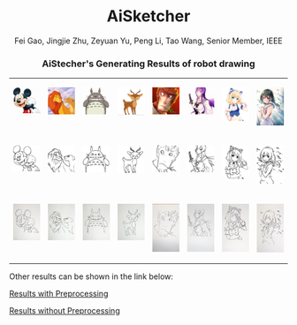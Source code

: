   <body>
    <h1 align="center">AiSketcher</h1>
      <p align="center">Fei Gao,&nbsp;Jingjie Zhu,&nbsp;Zeyuan Yu,&nbsp;Peng Li,&nbsp;Tao Wang,&nbsp;Senior Member,&nbsp;IEEE</p>
      <div class="demo">
          <h3 align="center">AiStecher's Generating Results of robot drawing</h3>
     <table style="table-layout: fixed;" align="center">
      <tr>
        <td halign="center" style="word-wrap: break-word;" valign="top">
          <p>
            <a href="images/ours_robot/41_yuan.jpg">
              <img src="images/ours_robot/41_yuan.jpg" style="width:128px">
            </a><br>
          </p>
        </td>
    <td halign="center" style="word-wrap: break-word;" valign="top">
      <p>
        <a href="images/ours_robot/42_yuan.jpg">
          <img src="images/ours_robot/42_yuan.jpg" style="width:128px">
        </a><br>
      </p>
    </td>
     <td halign="center" style="word-wrap: break-word;" valign="top">
      <p>
        <a href="images/ours_robot/43_yuan.jpeg">
          <img src="images/ours_robot/43_yuan.jpeg" style="width:128px">
        </a><br>
      </p>
    </td>
    <td halign="center" style="word-wrap: break-word;" valign="top">
      <p>
        <a href="images/ours_robot/44_yuan.jpg">
          <img src="images/ours_robot/44_yuan.jpg" style="width:128px">
        </a><br>
      </p>
    </td>
      <td halign="center" style="word-wrap: break-word;" valign="top">
      <p>
        <a href="images/ours_robot/47_yuan.jpg">
          <img src="images/ours_robot/47_yuan.jpg" style="width:128px">
        </a><br>
      </p>
    </td>
    <td halign="center" style="word-wrap: break-word;" valign="top">
      <p>
        <a href="images/ours_robot/46_yuan.jpg">
          <img src="images/ours_robot/46_yuan.jpg" style="width:128px">
        </a><br>
      </p>
    </td>
      <td halign="center" style="word-wrap: break-word;" valign="top">
      <p>
        <a href="images/ours_robot/45_yuan.jpg">
          <img src="images/ours_robot/45_yuan.jpg" style="width:128px">
        </a><br>
      </p>
    </td>
    <td halign="center" style="word-wrap: break-word;" valign="top">
      <p>
        <a href="images/ours_robot/48_yuan.jpg">
          <img src="images/ours_robot/48_yuan.jpg" style="width:128px">
        </a><br>
      </p>
    </td>
  </tr>
      <tr>
        <td halign="center" style="word-wrap: break-word;" valign="top">
          <p>
            <a href="images/ours_robot/41_generate.jpg">
              <img src="images/ours_robot/41_generate.jpg" style="width:128px">
            </a><br>
          </p>
        </td>
    <td halign="center" style="word-wrap: break-word;" valign="top">
      <p>
        <a href="images/ours_robot/42_generate.jpg">
          <img src="images/ours_robot/42_generate.jpg" style="width:128px">
        </a><br>
      </p>
    </td>
     <td halign="center" style="word-wrap: break-word;" valign="top">
      <p>
        <a href="images/ours_robot/43_generate.jpeg">
          <img src="images/ours_robot/43_generate.jpg" style="width:128px">
        </a><br>
      </p>
    </td>
    <td halign="center" style="word-wrap: break-word;" valign="top">
      <p>
        <a href="images/ours_robot/44_generate.jpg">
          <img src="images/ours_robot/44_generate.jpg" style="width:128px">
        </a><br>
      </p>
    </td>
      <td halign="center" style="word-wrap: break-word;" valign="top">
      <p>
        <a href="images/ours_robot/47_generate.jpg">
          <img src="images/ours_robot/47_generate.jpg" style="width:128px">
        </a><br>
      </p>
    </td>
    <td halign="center" style="word-wrap: break-word;" valign="top">
      <p>
        <a href="images/ours_robot/46_generate.jpg">
          <img src="images/ours_robot/46_generate.jpg" style="width:128px">
        </a><br>
      </p>
    </td>
      <td halign="center" style="word-wrap: break-word;" valign="top">
      <p>
        <a href="images/ours_robot/45_generate.jpg">
          <img src="images/ours_robot/45_generate.jpg" style="width:128px">
        </a><br>
      </p>
    </td>
    <td halign="center" style="word-wrap: break-word;" valign="top">
      <p>
        <a href="images/ours_robot/48_generate.jpg">
          <img src="images/ours_robot/48_generate.jpg" style="width:128px">
        </a><br>
      </p>
    </td>
  </tr>
      <tr>
        <td halign="center" style="word-wrap: break-word;" valign="top">
          <p>
            <a href="images/ours_robot/41.jpg">
              <img src="images/ours_robot/41.jpg" style="width:128px">
            </a><br>
          </p>
        </td>
    <td halign="center" style="word-wrap: break-word;" valign="top">
      <p>
        <a href="images/ours_robot/42.jpg">
          <img src="images/ours_robot/42.jpg" style="width:128px">
        </a><br>
      </p>
    </td>
     <td halign="center" style="word-wrap: break-word;" valign="top">
      <p>
        <a href="images/ours_robot/43.jpg">
          <img src="images/ours_robot/43.jpg" style="width:128px">
        </a><br>
      </p>
    </td>
    <td halign="center" style="word-wrap: break-word;" valign="top">
      <p>
        <a href="images/ours_robot/44.jpg">
          <img src="images/ours_robot/44.jpg" style="width:128px">
        </a><br>
      </p>
    </td>
      <td halign="center" style="word-wrap: break-word;" valign="top">
      <p>
        <a href="images/ours_robot/47.jpg">
          <img src="images/ours_robot/47.jpg" style="width:128px">
        </a><br>
      </p>
    </td>
    <td halign="center" style="word-wrap: break-word;" valign="top">
      <p>
        <a href="images/ours_robot/46.jpg">
          <img src="images/ours_robot/46.jpg" style="width:128px">
        </a><br>
      </p>
    </td>
      <td halign="center" style="word-wrap: break-word;" valign="top">
      <p>
        <a href="images/ours_robot/45.jpg">
          <img src="images/ours_robot/45.jpg" style="width:128px">
        </a><br>
      </p>
    </td>
    <td halign="center" style="word-wrap: break-word;" valign="top">
      <p>
        <a href="images/ours_robot/48.jpg">
          <img src="images/ours_robot/48.jpg" style="width:128px">
        </a><br>
      </p>
    </td>
  </tr>
</table>   
 <p>Other results can be shown in the link below:</p>
    <td halign="center" style="word-wrap: break-word;" valign="top">
      <p>
        <a href="ours_g1.html">Results with Preprocessing</a><br>
      </p>
    </td>
     <td halign="center" style="word-wrap: break-word;" valign="top">
      <p>
        <a href="ours_g2.html">Results without Preprocessing</a><br>
      </p>
    </td>
  </div>
